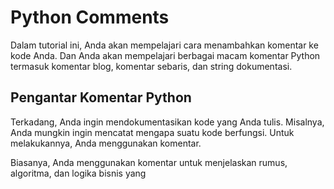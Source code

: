 # Python Comments

Dalam tutorial ini, Anda akan mempelajari cara menambahkan komentar ke kode Anda. Dan Anda akan mempelajari berbagai macam komentar Python termasuk komentar blog, komentar sebaris, dan string dokumentasi.

## Pengantar Komentar Python
Terkadang, Anda ingin mendokumentasikan kode yang Anda tulis. Misalnya, Anda mungkin ingin mencatat mengapa suatu kode berfungsi. Untuk melakukannya, Anda menggunakan komentar.

Biasanya, Anda menggunakan komentar untuk menjelaskan rumus, algoritma, dan logika bisnis yang